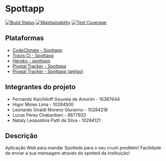 # Spottapp

[![Build Status](https://travis-ci.com/leogiraldimg/Spottapp.svg?branch=master)](https://travis-ci.com/leogiraldimg/Spottapp)
[![Maintainability](https://api.codeclimate.com/v1/badges/a99a88d28ad37a79dbf6/maintainability)](https://codeclimate.com/github/leogiraldimg/Spottapp/)
[![Test Coverage](https://api.codeclimate.com/v1/badges/a99a88d28ad37a79dbf6/test_coverage)](https://codeclimate.com/github/leogiraldimg/Spottapp/)

## Plataformas

* [CodeClimate - Spottapp](https://codeclimate.com/github/leogiraldimg/Spottapp)
* [Travis CI - Spottapp](https://www.travis-ci.com/leogiraldimg/Spottapp)
* [Heroku - spottapp](https://spottappv1.herokuapp.com/)
* [Pivotal Tracker - Spottapp](https://www.pivotaltracker.com/n/projects/2397598)
* [Pivotal Tracker - Spottapp (antigo)](https://www.pivotaltracker.com/projects/2384216)

## Integrantes do projeto

* Fernando Karchiloff Gouveia de Amorim - 10387644
* Higor Moles Lima - 10284500
* Leonardo Giraldi Moreno Giuranno - 10284218
* Lucas Perez Chabariberi - 9877933
* Nataly Leopoldina Patti da Silva - 10284121

## Descrição

Aplicação Web para mandar Spotteds para o seu crush predileto! Facilidade de enviar a sua mensagem através do spotted da instituição!
